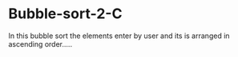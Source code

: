 # Bubble-sort-2-C
In this bubble sort the elements enter by user and its is arranged in ascending order.....
